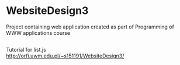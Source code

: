 # WebsiteDesign3
Project containing web application created as part of Programming of WWW applications course
##
Tutorial for list.js <br>
http://orfi.uwm.edu.pl/~s151191/WebsiteDesign3/
